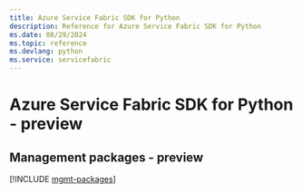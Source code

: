 ```yaml
---
title: Azure Service Fabric SDK for Python
description: Reference for Azure Service Fabric SDK for Python
ms.date: 08/29/2024
ms.topic: reference
ms.devlang: python
ms.service: servicefabric
---
```

# Azure Service Fabric SDK for Python - preview

## Management packages - preview
[!INCLUDE [mgmt-packages](service-fabric-mgmt-index.md)]